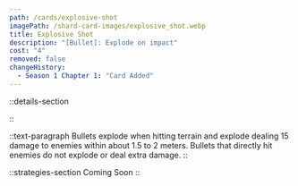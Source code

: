 ```yaml
---
path: /cards/explosive-shot
imagePath: /shard-card-images/explosive_shot.webp
title: Explosive Shot
description: "[Bullet]: Explode on impact"
cost: "4"
removed: false
changeHistory:
  - Season 1 Chapter 1: "Card Added"
---
```


::details-section

::

::text-paragraph
Bullets explode when hitting terrain and explode dealing 15 damage to enemies within about 1.5 to 2 meters. Bullets that directly hit enemies do not explode or deal extra damage.
::

::strategies-section
Coming Soon
::
